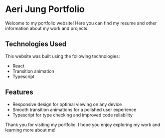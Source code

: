 # Aeri Jung Portfolio

Welcome to my portfolio website! Here you can find my resume and other information about my work and projects.

## Technologies Used

This website was built using the following technologies:

- React
- Transition animation
- Typescript

## Features

- Responsive design for optimal viewing on any device
- Smooth transition animations for a polished user experience
- Typescript for type checking and improved code reliability

Thank you for visiting my portfolio. I hope you enjoy exploring my work and learning more about me!
